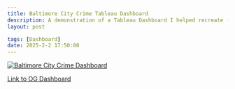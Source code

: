```yaml
---
title: Baltimore City Crime Tableau Dashboard
description: A demonstration of a Tableau Dashboard I helped recreate for a Data Visualization class.
layout: post

tags: [Dashboard]
date: 2025-2-2 17:50:00
---
```


<div class='tableauPlaceholder' id='viz1738606875036' style='position: relative'><noscript><a href='#'><img alt='Baltimore City Crime Dashboard ' src='https:&#47;&#47;public.tableau.com&#47;static&#47;images&#47;ba&#47;baltimorecrime_17386063823820&#47;BaltimoreCityCrimeDashboard&#47;1_rss.png' style='border: none' /></a></noscript><object class='tableauViz'  style='display:none;'><param name='host_url' value='https%3A%2F%2Fpublic.tableau.com%2F' /> <param name='embed_code_version' value='3' /> <param name='site_root' value='' /><param name='name' value='baltimorecrime_17386063823820&#47;BaltimoreCityCrimeDashboard' /><param name='tabs' value='no' /><param name='toolbar' value='yes' /><param name='static_image' value='https:&#47;&#47;public.tableau.com&#47;static&#47;images&#47;ba&#47;baltimorecrime_17386063823820&#47;BaltimoreCityCrimeDashboard&#47;1.png' /> <param name='animate_transition' value='yes' /><param name='display_static_image' value='yes' /><param name='display_spinner' value='yes' /><param name='display_overlay' value='yes' /><param name='display_count' value='yes' /><param name='language' value='en-US' /></object></div>                <script type='text/javascript'>                    var divElement = document.getElementById('viz1738606875036');                    var vizElement = divElement.getElementsByTagName('object')[0];                    vizElement.style.width='1016px';vizElement.style.height='991px';                    var scriptElement = document.createElement('script');                    scriptElement.src = 'https://public.tableau.com/javascripts/api/viz_v1.js';                    vizElement.parentNode.insertBefore(scriptElement, vizElement);                </script>

[Link to OG Dashboard](https://app.powerbigov.us/view?r=eyJrIjoiZjcyZDY5NWYtNTBlZS00OTg0LTgyNDQtOWYwMDEyOGI5Y2M1IiwidCI6IjMxMmNiMTI2LWM2YWUtNGZjMi04MDBkLTMxOGU2NzljZTZjNyJ9&pageName=ReportSectionb1fa0cb3c370416927ba)